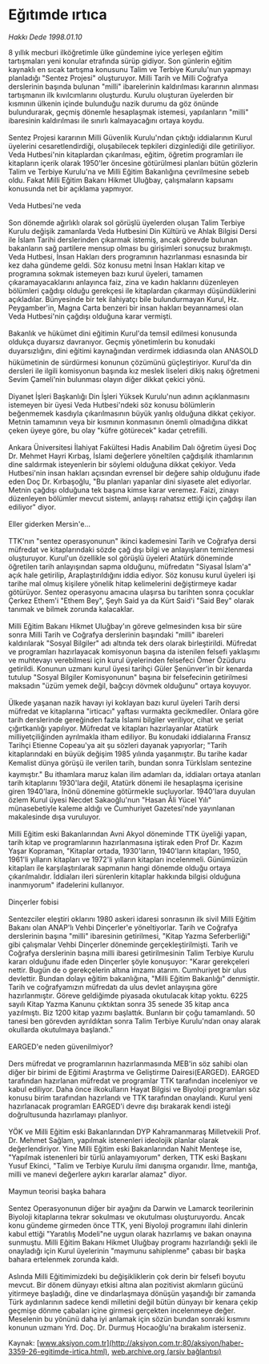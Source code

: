 # Eğıtımde ırtıca

*Hakkı Dede 1998.01.10*

<font class="agenda2NewsSpot">
 8 yıllık mecburi ilköğretimle ülke gündemine iyice yerleşen eğitim tartışmaları yeni konular etrafında sürüp gidiyor.
</font>
<font class="newsDetail">
 Son günlerin eğitim kaynaklı en sıcak tartışma konusunu Talim ve Terbiye Kurulu'nun yapmayı planladığı "Sentez Projesi" oluşturuyor. Milli Tarih ve Milli Coğrafya derslerinin başında bulunan "milli" ibarelerinin kaldırılması kararının alınması tartışmanın ilk kıvılcımlarını oluşturdu. Kurulu oluşturan üyelerden bir kısmının ülkenin içinde bulunduğu nazik durumu da göz önünde bulundurarak, geçmiş dönemle hesaplaşmak istemesi, yapılanların "milli" ibaresinin kaldırılması ile sınırlı kalmayacağını ortaya koydu.
 <br/>
 <br/>
 Sentez Projesi kararının Milli Güvenlik Kurulu'ndan çıktığı iddialarının Kurul üyelerini cesaretlendirdiği, oluşabilecek tepkileri dizginlediği dile getiriliyor. Veda Hutbesi'nin kitaplardan çıkarılması, eğitim, öğretim programları ile kitapların içerik olarak 1950'ler öncesine götürülmesi planları bütün gözlerin Talim ve Terbiye Kurulu'na ve Milli Eğitim Bakanlığına çevrilmesine sebeb oldu. Fakat Milli Eğitim Bakanı Hikmet Uluğbay, çalışmaların kapsamı konusunda net bir açıklama yapmıyor.
 <br/>
 <br/>
 Veda Hutbesi'ne veda
 <br/>
 <br/>
 Son dönemde ağırlıklı olarak sol görüşlü üyelerden oluşan Talim Terbiye Kurulu değişik zamanlarda Veda Hutbesini Din Kültürü ve Ahlak Bilgisi Dersi ile İslam Tarihi derslerinden çıkarmak istemiş, ancak görevde bulunan bakanların sağ partilere mensup olması bu girişimleri sonuçsuz bırakmıştı. Veda Hutbesi, İnsan Hakları ders programının hazırlanması esnasında bir kez daha gündeme geldi. Söz konusu metni İnsan Hakları kitap ve programına sokmak istemeyen bazı kurul üyeleri, tamamen çıkaramayacaklarını anlayınca faiz, zina ve kadın haklarını düzenleyen bölümleri çağdışı olduğu gerekçesi ile kitaplardan çıkarmayı düşündüklerini açıkladılar. Bünyesinde bir tek ilahiyatçı bile bulundurmayan Kurul, Hz. Peygamber'in, Magna Carta benzeri bir insan hakları beyannamesi olan Veda Hutbesi'nin çağdışı olduğuna karar vermişti.
 <br/>
 <br/>
 Bakanlık ve hükümet dini eğitimin Kurul'da temsil edilmesi konusunda oldukça duyarsız davranıyor. Geçmiş yönetimlerin bu konudaki duyarsızlığını, dini eğitimi kaynağından verdirmek iddiasında olan ANASOLD hükümetinin de sürdürmesi konunun çözümünü güçleştiriyor. Kurul'da din dersleri ile ilgili komisyonun başında kız meslek liseleri dikiş nakış öğretmeni Sevim Çameli'nin bulunması olayın diğer dikkat çekici yönü.
 <br/>
 <br/>
 Diyanet İşleri Başkanlığı Din İşleri Yüksek Kurulu'nun adının açıklanmasını istemeyen bir üyesi Veda Hutbesi'ndeki söz konusu bölümlerin beğenmemek kasdıyla çıkarılmasının büyük yanlış olduğuna dikkat çekiyor. Metnin tamamının veya bir kısmının konmasının önemli olmadığına dikkat çeken üyeye göre, bu olay "küfre götürecek" kadar çetrefilli.
 <br/>
 <br/>
 Ankara Üniversitesi İlahiyat Fakültesi Hadis Anabilim Dalı öğretim üyesi Doç Dr. Mehmet Hayri Kırbaş, İslami değerlere yöneltilen çağdışılık ithamlarının dine saldırmak isteyenlerin bir söylemi olduğuna dikkat çekiyor. Veda Hutbesi'nin insan hakları açısından evrensel bir değere sahip olduğunu ifade eden Doç Dr. Kırbaşoğlu, "Bu planları yapanlar dini siyasete alet ediyorlar. Metnin çağdışı olduğuna tek başına kimse karar veremez. Faizi, zinayı düzenleyen bölümler mevcut sistemi, anlayışı rahatsız ettiği için çağdışı ilan ediliyor" diyor.
 <br/>
 <br/>
 Eller giderken Mersin'e...
 <br/>
 <br/>
 TTK'nın "sentez operasyonunun" ikinci kademesini Tarih ve Coğrafya dersi müfredat ve kitaplarındaki sözde çağ dışı bilgi ve anlayışların temizlenmesi oluşturuyor. Kurul'un özellikle sol görüşlü üyeleri Atatürk döneminde öğretilen tarih anlayışından sapma olduğunu, müfredatın "Siyasal İslam'a" açık hale getirilip, Araplaştırıldığını iddia ediyor. Söz konusu kurul üyeleri işi tarihe mal olmuş kişilere yönelik hitap kelimelerini değiştirmeye kadar götürüyor. Sentez operasyonu amacına ulaşırsa bu tarihten sonra çocuklar Çerkez Ethem'i "Ethem Bey", Şeyh Said ya da Kürt Said'i "Said Bey" olarak tanımak ve bilmek zorunda kalacaklar.
 <br/>
 <br/>
 Milli Eğitim Bakanı Hikmet Uluğbay'ın göreve gelmesinden kısa bir süre sonra Milli Tarih ve Coğrafya derslerinin başındaki "milli" ibareleri kaldırılarak "Sosyal Bilgiler" adı altında tek ders olarak birleştirildi. Müfredat ve programları hazırlayacak komisyonun başına da istenilen felsefi yaklaşımı ve muhtevayı verebilmesi için kurul üyelerinden felsefeci Ömer Özüduru getirildi. Konunun uzmanı kurul üyesi tarihçi Güler Şenünver'in bir kenarda tutulup "Sosyal Bilgiler Komisyonunun" başına bir felsefecinin getirilmesi maksadın "üzüm yemek değil, bağcıyı dövmek olduğunu" ortaya koyuyor.
 <br/>
 <br/>
 Ülkede yaşanan nazik havayı iyi koklayan bazı kurul üyeleri Tarih dersi müfredat ve kitaplarına "irticacı" yaftası vurmakta gecikmediler. Onlara göre tarih derslerinde gereğinden fazla İslami bilgiler veriliyor, cihat ve şeriat çığırtkanlığı yapılıyor. Müfredat ve kitapları hazırlayanlar Atatürk milliyetçiliğinden ayrılmakla itham ediliyor. Bu konudaki iddialarına Fransız Tarihçi Etienne Copeau'ya ait şu sözleri dayanak yapıyorlar; "Tarih kitaplarındaki en büyük değişim 1985 yılında yaşanmıştır. Bu tarihe kadar Kemalist dünya görüşü ile verilen tarih, bundan sonra Türkİslam sentezine kaymıştır." Bu ithamlara maruz kalan ilim adamları da, iddiaları ortaya atanları tarih kitaplarını 1930'lara değil, Atatürk dönemi ile hesaplaşma içerisine giren 1940'lara, İnönü dönemine götürmekle suçluyorlar. 1940'lara duyulan özlem Kurul üyesi Necdet Sakaoğlu'nun "Hasan Âli Yücel Yılı" münasebetiyle kaleme aldığı ve Cumhuriyet Gazetesi'nde yayınlanan makalesinde dışa vuruluyor.
 <br/>
 <br/>
 Milli Eğitim eski Bakanlarından Avni Akyol döneminde TTK üyeliği yapan, tarih kitap ve programlarının hazırlanmasına iştirak eden Prof Dr. Kazım Yaşar Kopraman, "Kitaplar ortada, 1930'ların, 1940'ların kitapları, 1950, 1961'li yılların kitapları ve 1972'li yılların kitapları incelenmeli. Günümüzün kitapları ile karşılaştırılarak sapmanın hangi dönemde olduğu ortaya çıkarılmalıdır. İddiaları ileri sürenlerin kitaplar hakkında bilgisi olduğuna inanmıyorum" ifadelerini kullanıyor.
 <br/>
 <br/>
 Dinçerler fobisi
 <br/>
 <br/>
 Sentezciler eleştiri oklarını 1980 askeri idaresi sonrasının ilk sivil Milli Eğitim Bakanı olan ANAP'lı Vehbi Dinçerler'e yöneltiyorlar. Tarih ve Coğrafya derslerinin başına "milli" ibaresinin getirilmesi, "Kitap Yazma Seferberliği" gibi çalışmalar Vehbi Dinçerler döneminde gerçekleştirilmişti. Tarih ve Coğrafya derslerinin başına milli ibaresi getirilmesinin Talim Terbiye Kurulu kararı olduğunu ifade eden Dinçerler şöyle konuşuyor: "Karar gerekçeleri nettir. Bugün de o gerekçelerin altına imzamı atarım. Cumhuriyet bir ulus devlettir. Bundan dolayı eğitim bakanlığına, "Milli Eğitim Bakanlığı" denmiştir. Tarih ve coğrafyamızın müfredatı da ulus devlet anlayışına göre hazırlanmıştır. Göreve geldiğimde piyasada okutulacak kitap yoktu. 6225 sayılı Kitap Yazma Kanunu çıktıktan sonra 35 senede 35 kitap anca yazılmıştı. Biz 1200 kitap yazımı başlattık. Bunların bir çoğu tamamlandı. 50 tanesi ben görevden ayrıldıktan sonra Talim Terbiye Kurulu'ndan onay alarak okullarda okutulmaya başlandı."
 <br/>
 <br/>
 EARGED'e neden güvenilmiyor?
 <br/>
 <br/>
 Ders müfredat ve programlarının hazırlanmasında MEB'in söz sahibi olan diğer bir birimi de Eğitimi Araştırma ve Geliştirme Dairesi(EARGED). EARGED tarafından hazırlanan müfredat ve programlar TTK tarafından inceleniyor ve kabul ediliyor. Daha önce ilkokulların Hayat Bilgisi ve Biyoloji programları söz konusu birim tarafından hazırlandı ve TTK tarafından onaylandı. Kurul yeni hazırlanacak programları EARGED'i devre dışı bırakarak kendi isteği doğrultusunda hazırlamayı planlıyor.
 <br/>
 <br/>
 YÖK ve Milli Eğitim eski Bakanlarından DYP Kahramanmaraş Milletvekili Prof. Dr. Mehmet Sağlam, yapılmak istenenleri ideolojik planlar olarak değerlendiriyor. Yine Milli Eğitim eski Bakanlarından Nahit Menteşe ise, "Yapılmak istenenleri bir türlü anlayamıyorum" derken, TTK eski Başkanı Yusuf Ekinci, "Talim ve Terbiye Kurulu ilmi danışma organıdır. İlme, mantığa, milli ve manevi değerlere aykırı kararlar alamaz" diyor.
 <br/>
 <br/>
 Maymun teorisi başka bahara
 <br/>
 <br/>
 Sentez Operasyonunun diğer bir ayağını da Darwin ve Lamarck teorilerinin Biyoloji kitaplarına tekrar sokulması ve okutulması oluşturuyordu. Ancak konu gündeme girmeden önce TTK, yeni Biyoloji programını ilahi dinlerin kabul ettiği "Yaratılış Modeli"ne uygun olarak hazırlamış ve bakan onayına sunmuştu. Milli Eğitim Bakanı Hikmet Uluğbay programı hazırlandığı şekli ile onayladığı için Kurul üyelerinin "maymunu sahiplenme" çabası bir başka bahara ertelenmek zorunda kaldı.
 <br/>
 <br/>
 Aslında Milli Eğitimimizdeki bu değişikliklerin çok derin bir felsefi boyutu mevcut. Bir dönem dünyayı etkisi altına alan pozitivist akımların gücünü yitirmeye başladığı, dine ve dindarlaşmaya dönüşün yaşandığı bir zamanda Türk aydınlarının sadece kendi milletini değil bütün dünyayı bir kenara çekip geçmişe dönme çabaları içine girmesi gerçekten incelenmeye değer. Meselenin bu yönünü daha iyi anlamak için sözün bundan sonraki kısmını konunun uzmanı Yrd. Doç. Dr. Durmuş Hocaoğlu'na bırakalım isterseniz.
 <br/>
</font>

Kaynak: [www.aksiyon.com.tr](http://aksiyon.com.tr:80/aksiyon/haber-3359-26-egitimde-irtica.html), [web.archive.org (arşiv bağlantısı)](http://web.archive.org/web/20110103032605/http://aksiyon.com.tr:80/aksiyon/haber-3359-26-egitimde-irtica.html)
